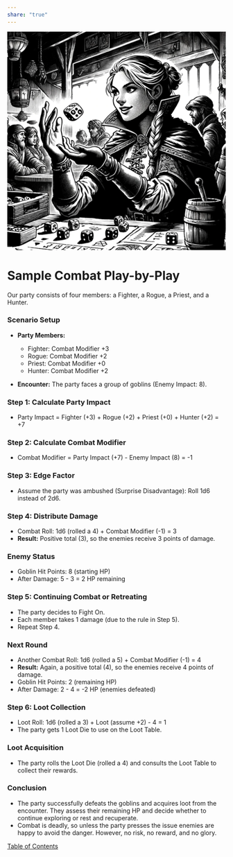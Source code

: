 ```yaml
---  
share: "true"  
---  
```

  
![Pasted image 20240126235639](./Pasted%20image%2020240126235639.png)  
  
# Sample Combat Play-by-Play  
  
Our party consists of four members: a Fighter, a Rogue, a Priest, and a Hunter.  
  
### Scenario Setup  
  
- **Party Members:**  
  - Fighter: Combat Modifier +3  
  - Rogue: Combat Modifier +2  
  - Priest: Combat Modifier +0  
  - Hunter: Combat Modifier +2  
  
- **Encounter:** The party faces a group of goblins (Enemy Impact: 8).  
  
### Step 1: Calculate Party Impact  
  
- Party Impact = Fighter (+3) + Rogue (+2) + Priest (+0) + Hunter (+2) = +7  
  
### Step 2: Calculate Combat Modifier  
  
- Combat Modifier = Party Impact (+7) - Enemy Impact (8) = -1  
  
### Step 3: Edge Factor  
  
- Assume the party was ambushed (Surprise Disadvantage): Roll 1d6 instead of 2d6.  
  
### Step 4: Distribute Damage  
  
- Combat Roll: 1d6 (rolled a 4) + Combat Modifier (-1) = 3  
- **Result:** Positive total (3), so the enemies receive 3 points of damage.  
  
### Enemy Status  
  
- Goblin Hit Points: 8 (starting HP)  
- After Damage: 5 - 3 = 2 HP remaining  
  
### Step 5: Continuing Combat or Retreating  
  
- The party decides to Fight On.   
- Each member takes 1 damage (due to the rule in Step 5).  
- Repeat Step 4.  
  
### Next Round  
  
- Another Combat Roll: 1d6 (rolled a 5) + Combat Modifier (-1) = 4  
- **Result:** Again, a positive total (4), so the enemies receive 4 points of damage.  
- Goblin Hit Points: 2 (remaining HP)  
- After Damage: 2 - 4 = -2 HP (enemies defeated)  
  
### Step 6: Loot Collection  
  
- Loot Roll: 1d6 (rolled a 3) + Loot (assume +2) - 4 = 1  
- The party gets 1 Loot Die to use on the Loot Table.  
  
### Loot Acquisition  
  
- The party rolls the Loot Die (rolled a 4) and consults the Loot Table to collect their rewards.  
  
### Conclusion  
  
- The party successfully defeats the goblins and acquires loot from the encounter. They assess their remaining HP and decide whether to continue exploring or rest and recuperate.  
- Combat is deadly, so unless the party presses the issue enemies are happy to avoid the danger. However, no risk, no reward, and no glory.   
  
[Table of Contents](./Table%20of%20Contents.html)